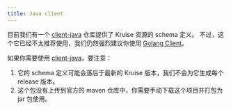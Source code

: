 ```yaml
---
title: Java client
---
```


目前我们有一个 [client-java](https://github.com/openkruise/client-java) 仓库提供了 Kruise 资源的 schema 定义。
不过，这个它已经不太推荐使用，我们仍然强烈建议你使用 [Golang Client](./go-client)。

 如果你需要使用 [client-java](https://github.com/openkruise/client-java)，要注意：

1. 它的 schema 定义可能会落后于最新的 Kruise 版本，我们不会为它生成每个 release 版本。
2. 这个包没有上传到官方的 maven 仓库中，你需要手动下载这个项目并打包为 jar 包使用。

